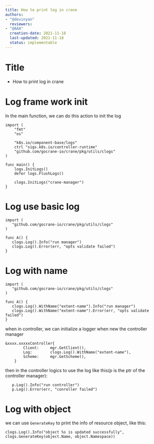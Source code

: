```yaml
---
title: How to print log in crane
authors:
- "@devinyan"
  reviewers:
- "@AAA"
  creation-date: 2021-11-18
  last-updated: 2021-11-18
  status: implementable
---
```


# Title
- How to print log in crane


# Log frame work init
In the main function, we can do this action to init the log 

```
import (
	"fmt"
	"os"

	"k8s.io/component-base/logs"
	ctrl "sigs.k8s.io/controller-runtime"
	"github.com/gocrane-io/crane/pkg/utils/clogs"
)

func main() {
	logs.InitLogs()
	defer logs.FlushLogs()

	clogs.InitLogs("crane-manager")
}
```

# Log use basic log

```
import (
   "github.com/gocrane-io/crane/pkg/utils/clogs"
)

func A() {
   clogs.Log().Info("run manager")
   clogs.Log().Error(err, "opts validate failed")
}

```

# Log with name

```
import (
   "github.com/gocrane-io/crane/pkg/utils/clogs"
)

func A() {
   clogs.Log().WithName("extent-name").Info("run manager")
   clogs.Log().WithName("extent-name").Error(err, "opts validate failed")
}

```

when in controller, we can initialize a logger when new the controller manager
```
&xxxx.xxxxxController{
		Client:     mgr.GetClient(),
		Log:        clogs.Log().WithName("extent-name"),
		Scheme:     mgr.GetScheme(),
	}
```

then in the controller logics to use the log like this(p is the ptr of the controller manager):
```
   p.Log().Info("run controller")
   p.Log().Error(err, "conroller failed")
```

# Log with object

we can use `GenerateKey` to print the info of resource object, like this:
```
clogs.Log().Info("object %s is updated successfully", clogs.GenerateKey(object.Name, object.Namespace))
```